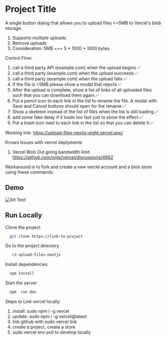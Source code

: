 
# Project Title

A single button dialog that allows you to upload files <=5MB to Vercel's blob storage.
1) Supports multiple uploads
2) Remove uploads
3) Consideration: 5MB === 5 * 1000 * 1000 bytes

Control Flow: 
1. call a third party API (example.com) when the upload begins ✅
2. call a third party (example.com) when the upload succeeds ✅
3. call a third party (example.com) when the upload fails ✅
4. If the file is >5MB please show a modal that rejects ✅
5. After the upload is complete, show a list of links of all uploaded files such that you can download them again.✅
6. Put a pencil icon to each link in the list to rename the file. A modal with Save and Cancel buttons should open for the rename.✅
7. Show a skeleton instead of the list of files when the list is still loading.✅
8. add some fake delay if it loads too fast just to show the effect.✅
10. Put a trash icon next to each link in the list so that you can delete it.✅


Working link: https://upload-files-nextjs-eight.vercel.app/


Knows Issues with vercel deplyments
1. Vercel Blob Out going bandwidth limit. https://github.com/orgs/vercel/discussions/4662

Workaround is to fork and create a new vercel account and a blob store using these commands: 

## Demo

![Alt Text](https://media.giphy.com/media/v1.Y2lkPTc5MGI3NjExcHlubWdvNDRsd2drNTV4Nng0Y3d1Ynd5cXhldjg1em9pb3J2MDYzYiZlcD12MV9pbnRlcm5hbF9naWZfYnlfaWQmY3Q9Zw/bLYgcPFEvpgxDZlwQG/giphy.gif)
## Run Locally

Clone the project

```bash
  git clone https://link-to-project
```

Go to the project directory

```bash
   cd upload-files-nextjs   
```

Install dependencies

```bash
  npm install
```

Start the server

```bash
  npm  run dev
```
Steps to Link vercel locally 
1. install: sudo npm i -g vercel
2. update:  sudo npm i -g vercel@latest
3. link github with sudo vercel link   
4. create a project, create a store 
5. sudo vercel env pull to develop locally

